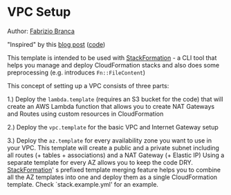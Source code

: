 # VPC Setup 

Author: [Fabrizio Branca](https://github.com/fbrnc)

"Inspired" by this [blog post](http://www.spacevatican.org/2015/12/20/cloudformation-nat-gateway/) ([code](https://gist.github.com/fcheung/baec53381350a4b11037))

This template is intended to be used with [StackFormation](https://github.com/AOEpeople/StackFormation) - a CLI tool that helps you manage and deploy 
CloudFormation stacks and also does some preprocessing (e.g. introduces `Fn::FileContent`)

This concept of setting up a VPC consists of three parts:

1.) Deploy the `lambda.template` (requires an S3 bucket for the code) that will create an AWS Lambda function that
allows you to create NAT Gateways and Routes using custom resources in CloudFormation

2.) Deploy the `vpc.template` for the basic VPC and Internet Gateway setup

3.) Deploy the `az.template` for every availability zone you want to use in your VPC. This template will create a public
and a private subnet including all routes (+ tables + associations) and a NAT Gateway (+ Elastic IP)
Using a separate template for every AZ allows you to keep the code DRY. [StackFormation](https://github.com/AOEpeople/StackFormation)' s
prefixed template merging feature helps you to combine all the AZ templates into one and deploy them as a single CloudFormation template.
Check `stack.example.yml' for an example.